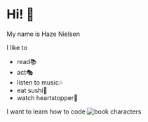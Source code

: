 # Hi! 👋
My name is Haze Nielsen

I like to 
- read📚
- act🎭
- listen to music🎶
- eat sushi🍣
- watch heartstopper🍂

I want to learn how to code
![book characters](https://registerforum.org/wp-content/uploads/2022/05/HeartstopperKaliJohnston-900x675.jpg)
